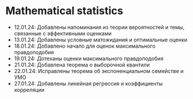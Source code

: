 # Mathematical statistics

- 12.01.24: Добавлены напоминания из теории вероятностей и темы, связанные с эффективными оценками
- 13.01.24: Добавлены условные матожидания и оптимальные оценки
- 18.01.24: Добавлено начало для оценок максимального правдоподобия
- 19.01.24: Дотеханы оценки максимального правдоподобия
- 21.01.24: Добавлена теорема о выборочной квантили
- 22.01.24: Исправлены теорема об экспоненциальном семействе и УМО
- 27.01.24: Добавлены линейная регрессия и коэффициенты корреляции

